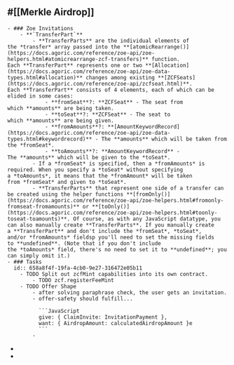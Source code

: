 ## #[[Merkle Airdrop]]
	- ### Zoe Invitations
		- **`TransferPart`**
			- **TransferParts** are the individual elements of the *transfer* array passed into the **[atomicRearrange()](https://docs.agoric.com/reference/zoe-api/zoe-helpers.html#atomicrearrange-zcf-transfers)** function. Each **TransferPart** represents one or two **[Allocation](https://docs.agoric.com/reference/zoe-api/zoe-data-types.html#allocation)** changes among existing **[ZCFSeats](https://docs.agoric.com/reference/zoe-api/zcfseat.html)**. Each **TransferPart** consists of 4 elements, each of which can be elided in some cases:
				- **fromSeat**?: **ZCFSeat** - The seat from which **amounts** are being taken.
				- **toSeat**?: **ZCFSeat** - The seat to which **amounts** are being given.
				- **fromAmounts**?: **[AmountKeywordRecord](https://docs.agoric.com/reference/zoe-api/zoe-data-types.html#keywordrecord)** - The **amounts** which will be taken from the *fromSeat*.
				- **toAmounts**?: **AmountKeywordRecord** - The **amounts** which will be given to the *toSeat*.
			- If a *fromSeat* is specified, then a *fromAmounts* is required. When you specify a *toSeat* without specifying a *toAmounts*, it means that the *fromAmount* will be taken from *fromSeat* and given to *toSeat*.
			- **TransferParts** that represent one side of a transfer can be created using the helper functions **[fromOnly()](https://docs.agoric.com/reference/zoe-api/zoe-helpers.html#fromonly-fromseat-fromamounts)** or **[toOnly()](https://docs.agoric.com/reference/zoe-api/zoe-helpers.html#toonly-toseat-toamounts)**. Of course, as with any JavaScript datatype, you can also manually create **TransferParts**. If you manually create a **TransferPart** and don't include the *fromSeat*, *toSeat*, and/or *fromAmounts* fieldsp you'll need to set the missing fields to **undefined**. (Note that if you don't include the *toAmounts* field, there's no need to set it to **undefined**; you can simply omit it.)
	- ### Tasks
	  id:: 658a8f4f-19fa-4cb0-9e27-316472e05b11
		- TODO Split out zcfMint capabilities into its own contract.
			- TODO zcf.registerFeeMint
		- TODO Offer Shape
			- after solving paraphrase check, the user gets an invitation.
			- offer-safety should fulfill...
			  
			  ```JavaScript
			  give: { ClaimInvite: InvitationPayment },
			  want: { AirdropAmount: calculatedAirdropAmount }e
			  ```
			-
-
-